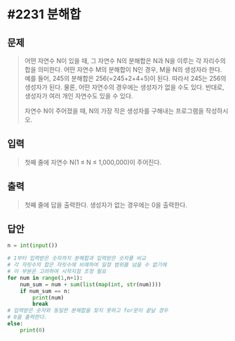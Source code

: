 # #2231 분해합



## 문제

> 어떤 자연수 N이 있을 때, 그 자연수 N의 분해합은 N과 N을 이루는 각 자리수의 합을 의미한다. 어떤 자연수 M의 분해합이 N인 경우, M을 N의 생성자라 한다. 예를 들어, 245의 분해합은 256(=245+2+4+5)이 된다. 따라서 245는 256의 생성자가 된다. 물론, 어떤 자연수의 경우에는 생성자가 없을 수도 있다. 반대로, 생성자가 여러 개인 자연수도 있을 수 있다.
>
> 자연수 N이 주어졌을 때, N의 가장 작은 생성자를 구해내는 프로그램을 작성하시오.



## 입력

> 첫째 줄에 자연수 N(1 ≤ N ≤ 1,000,000)이 주어진다.



## 출력

> 첫째 줄에 답을 출력한다. 생성자가 없는 경우에는 0을 출력한다.



## 답안

```python
n = int(input())

# 1부터 입력받은 숫자까지 분해합과 입력받은 숫자를 비교
# 각 자릿수의 합은 자릿수에 비례하여 일정 범위를 넘을 수 없기에
# 이 부분은 고려하여 시작지점 조정 필요
for num in range(1,n+1):
    num_sum = num + sum(list(map(int, str(num))))
    if num_sum == n:
        print(num)
        break
# 입력받은 숫자와 동일한 분해합을 찾지 못하고 for문이 끝날 경우
# 0을 출력한다.
else:
    print(0)
```



